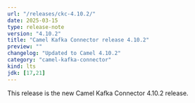 ```yaml
---
url: "/releases/ckc-4.10.2/"
date: 2025-03-15
type: release-note
version: "4.10.2"
title: "Camel Kafka Connector release 4.10.2"
preview: ""
changelog: "Updated to Camel 4.10.2"
category: "camel-kafka-connector"
kind: lts
jdk: [17,21]
---
```


This release is the new Camel Kafka Connector 4.10.2 release.
